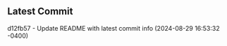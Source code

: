 
## Latest Commit
d12fb57 - Update README with latest commit info (2024-08-29 16:53:32 -0400) <Yunxi-Zhou>
